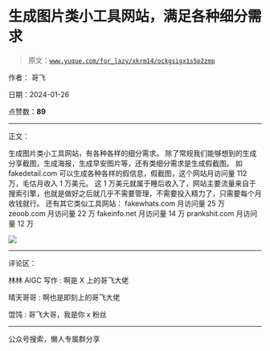 # 生成图片类小工具网站，满足各种细分需求

> 原文：[`www.yuque.com/for_lazy/xkrm14/ockgsigx1s5p2zmp`](https://www.yuque.com/for_lazy/xkrm14/ockgsigx1s5p2zmp)

作者： 哥飞

日期：2024-01-26

点赞数：**89**

* * *

正文：

生成图片类小工具网站，有各种各样的细分需求。 除了常规我们能够想到的生成分享截图，生成海报，生成早安图片等，还有类细分需求是生成假截图。 如
fakedetail.com 可以生成各种各样的假信息，假截图，这个网站月访问量 112 万，毛估月收入 1 万美元。
这 1 万美元就属于睡后收入了，网站主要流量来自于搜索引擎，也就是做好之后就几乎不需要管理，不需要投入精力了，只需要每个月收钱就行。 还有其它类似工具网站：
fakewhats.com 月访问量 25 万 zeoob.com 月访问量 22 万 fakeinfo.net 月访问量 14 万 prankshit.com
月访问量 12 万

![](img/0a69c3ff04c8484220b98933425ebdd9.png)

* * *

评论区：

林林 AIGC 写作 : 啊是 X 上的哥飞大佬

晴天哥哥 : 啊也是即刻上的哥飞大佬

馄饨 : 哥飞大哥，我是你 x 粉丝

* * *

公众号搜索，懒人专属群分享